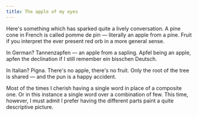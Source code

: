 ```yaml
---
title: The apple of my eyes
---
```


Here's something which has sparked quite a lively conversation. A pine cone in French is called <span lang="fr">pomme de pin</span> — literally an apple from a pine. Fruit if you interpret the ever present red orb in a more general sense.

In German? <span lang="de">Tannenzapfen</span> — an apple from a sapling. <span lang="de">Apfel</span> being an apple, <span lang="de">apfen</span> the declination if I still remember <span lang="de">ein bisschen Deutsch</span>.

In Italian? <span lang="it">Pigna</span>. There's no apple, there's no fruit. Only the root of the tree is shared — and the pun is a happy accident.

Most of the times I cherish having a single word in place of a composite one. Or in this instance a single word over a combination of few. This time, however, I must admit I prefer having the different parts paint a quite descriptive picture.


